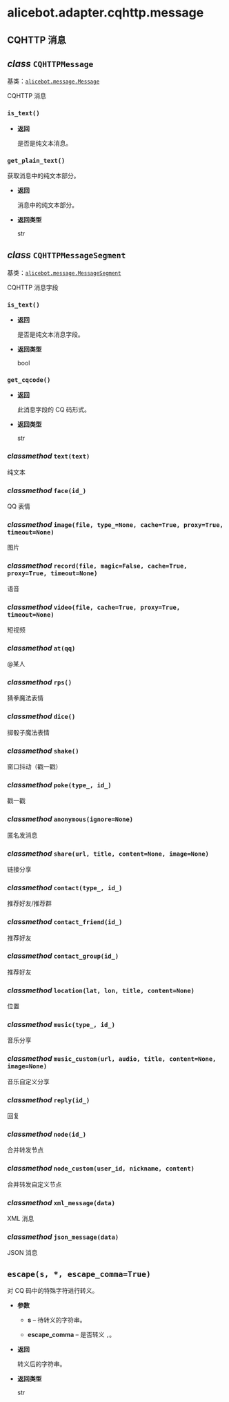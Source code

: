 # alicebot.adapter.cqhttp.message

## CQHTTP 消息


## _class_ `CQHTTPMessage`

基类：[`alicebot.message.Message`](../../message.md#alicebot.message.Message)

CQHTTP 消息


### `is_text()`


* **返回**

    是否是纯文本消息。



### `get_plain_text()`

获取消息中的纯文本部分。


* **返回**

    消息中的纯文本部分。



* **返回类型**

    str



## _class_ `CQHTTPMessageSegment`

基类：[`alicebot.message.MessageSegment`](../../message.md#alicebot.message.MessageSegment)

CQHTTP 消息字段


### `is_text()`


* **返回**

    是否是纯文本消息字段。



* **返回类型**

    bool



### `get_cqcode()`


* **返回**

    此消息字段的 CQ 码形式。



* **返回类型**

    str



### _classmethod_ `text(text)`

纯文本


### _classmethod_ `face(id_)`

QQ 表情


### _classmethod_ `image(file, type_=None, cache=True, proxy=True, timeout=None)`

图片


### _classmethod_ `record(file, magic=False, cache=True, proxy=True, timeout=None)`

语音


### _classmethod_ `video(file, cache=True, proxy=True, timeout=None)`

短视频


### _classmethod_ `at(qq)`

@某人


### _classmethod_ `rps()`

猜拳魔法表情


### _classmethod_ `dice()`

掷骰子魔法表情


### _classmethod_ `shake()`

窗口抖动（戳一戳）


### _classmethod_ `poke(type_, id_)`

戳一戳


### _classmethod_ `anonymous(ignore=None)`

匿名发消息


### _classmethod_ `share(url, title, content=None, image=None)`

链接分享


### _classmethod_ `contact(type_, id_)`

推荐好友/推荐群


### _classmethod_ `contact_friend(id_)`

推荐好友


### _classmethod_ `contact_group(id_)`

推荐好友


### _classmethod_ `location(lat, lon, title, content=None)`

位置


### _classmethod_ `music(type_, id_)`

音乐分享


### _classmethod_ `music_custom(url, audio, title, content=None, image=None)`

音乐自定义分享


### _classmethod_ `reply(id_)`

回复


### _classmethod_ `node(id_)`

合并转发节点


### _classmethod_ `node_custom(user_id, nickname, content)`

合并转发自定义节点


### _classmethod_ `xml_message(data)`

XML 消息


### _classmethod_ `json_message(data)`

JSON 消息


## `escape(s, *, escape_comma=True)`

对 CQ 码中的特殊字符进行转义。


* **参数**

    
    * **s** – 待转义的字符串。


    * **escape_comma** – 是否转义 `,`。



* **返回**

    转义后的字符串。



* **返回类型**

    str
